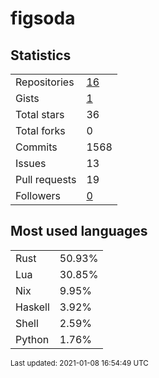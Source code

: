 # figsoda


## Statistics

<table>
    <tr>
        <td>Repositories</td>
        <td><a href="https://github.com/figsoda?tab=repositories">16</a></td>
    </tr>
    <tr>
        <td>Gists</td>
        <td><a href="https://gist.github.com/figsoda">1</a></td>
    </tr>
    <tr>
        <td>Total stars</td>
        <td>36</td>
    </tr>
    <tr>
        <td>Total forks</td>
        <td>0</td>
    </tr>
    <tr>
        <td>Commits</td>
        <td>1568</td>
    </tr>
    <tr>
        <td>Issues</td>
        <td>13</td>
    </tr>
    <tr>
        <td>Pull requests</td>
        <td>19</td>
    </tr>
    <tr>
        <td>Followers</td>
        <td><a href="https://github.com/figsoda?tab=followers">0</a></td>
    </tr>
</table>


## Most used languages

<table>
<tr><td>Rust</td><td>50.93%</td></tr>
<tr><td>Lua</td><td>30.85%</td></tr>
<tr><td>Nix</td><td>9.95%</td></tr>
<tr><td>Haskell</td><td>3.92%</td></tr>
<tr><td>Shell</td><td>2.59%</td></tr>
<tr><td>Python</td><td>1.76%</td></tr>
</table>


<sub>Last updated: 2021-01-08 16:54:49 UTC</sub>
